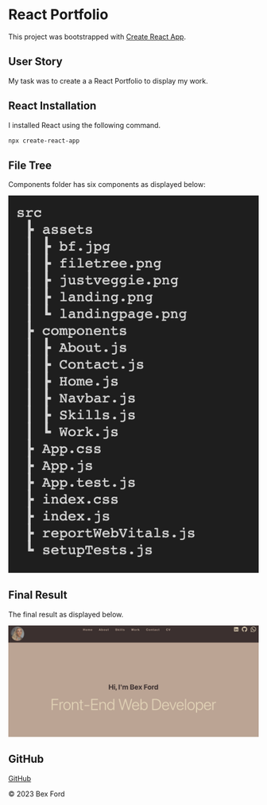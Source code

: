 # React Portfolio

This project was bootstrapped with [Create React App](https://github.com/facebook/create-react-app).

## User Story

My task was to create a a React Portfolio to display my work. 

## React Installation 

I installed React using the following command.

```bash
npx create-react-app
```

## File Tree

Components folder has six components as displayed below:

![](src/assets/filetree.png)

## Final Result 

The final result as displayed below. 

![Final Result](src/assets/landing.png)

## GitHub 
[GitHub](https://github.com/bex-ford/react-portfolio)

© 2023 Bex Ford
